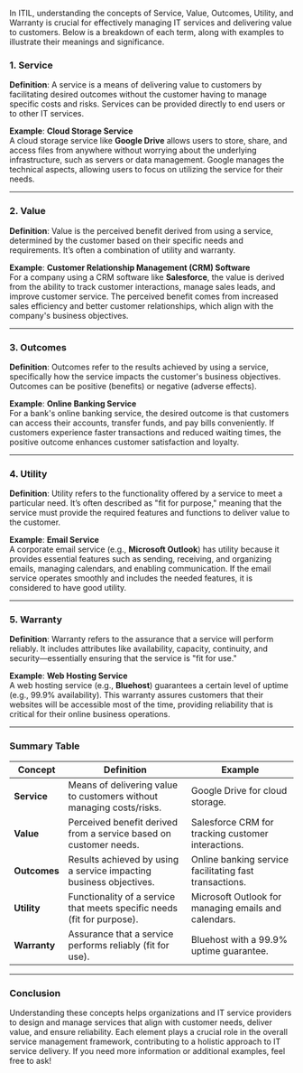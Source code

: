 In ITIL, understanding the concepts of Service, Value, Outcomes, Utility, and Warranty is crucial for effectively managing IT services and delivering value to customers. Below is a breakdown of each term, along with examples to illustrate their meanings and significance.

### **1. Service**

**Definition**: A service is a means of delivering value to customers by facilitating desired outcomes without the customer having to manage specific costs and risks. Services can be provided directly to end users or to other IT services.

**Example**: **Cloud Storage Service**  
A cloud storage service like **Google Drive** allows users to store, share, and access files from anywhere without worrying about the underlying infrastructure, such as servers or data management. Google manages the technical aspects, allowing users to focus on utilizing the service for their needs.

---

### **2. Value**

**Definition**: Value is the perceived benefit derived from using a service, determined by the customer based on their specific needs and requirements. It’s often a combination of utility and warranty.

**Example**: **Customer Relationship Management (CRM) Software**  
For a company using a CRM software like **Salesforce**, the value is derived from the ability to track customer interactions, manage sales leads, and improve customer service. The perceived benefit comes from increased sales efficiency and better customer relationships, which align with the company's business objectives.

---

### **3. Outcomes**

**Definition**: Outcomes refer to the results achieved by using a service, specifically how the service impacts the customer's business objectives. Outcomes can be positive (benefits) or negative (adverse effects).

**Example**: **Online Banking Service**  
For a bank's online banking service, the desired outcome is that customers can access their accounts, transfer funds, and pay bills conveniently. If customers experience faster transactions and reduced waiting times, the positive outcome enhances customer satisfaction and loyalty.

---

### **4. Utility**

**Definition**: Utility refers to the functionality offered by a service to meet a particular need. It’s often described as "fit for purpose," meaning that the service must provide the required features and functions to deliver value to the customer.

**Example**: **Email Service**  
A corporate email service (e.g., **Microsoft Outlook**) has utility because it provides essential features such as sending, receiving, and organizing emails, managing calendars, and enabling communication. If the email service operates smoothly and includes the needed features, it is considered to have good utility.

---

### **5. Warranty**

**Definition**: Warranty refers to the assurance that a service will perform reliably. It includes attributes like availability, capacity, continuity, and security—essentially ensuring that the service is "fit for use."

**Example**: **Web Hosting Service**  
A web hosting service (e.g., **Bluehost**) guarantees a certain level of uptime (e.g., 99.9% availability). This warranty assures customers that their websites will be accessible most of the time, providing reliability that is critical for their online business operations.

---

### **Summary Table**

| Concept    | Definition | Example |
|------------|------------|---------|
| **Service** | Means of delivering value to customers without managing costs/risks. | Google Drive for cloud storage. |
| **Value**   | Perceived benefit derived from a service based on customer needs. | Salesforce CRM for tracking customer interactions. |
| **Outcomes**| Results achieved by using a service impacting business objectives. | Online banking service facilitating fast transactions. |
| **Utility** | Functionality of a service that meets specific needs (fit for purpose). | Microsoft Outlook for managing emails and calendars. |
| **Warranty**| Assurance that a service performs reliably (fit for use). | Bluehost with a 99.9% uptime guarantee. |

---

### Conclusion

Understanding these concepts helps organizations and IT service providers to design and manage services that align with customer needs, deliver value, and ensure reliability. Each element plays a crucial role in the overall service management framework, contributing to a holistic approach to IT service delivery. If you need more information or additional examples, feel free to ask!

